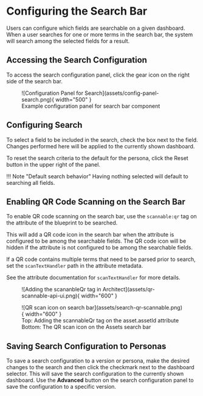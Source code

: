 # Configuring the Search Bar

Users can configure which fields are searchable on a given dashboard. When a user searches for one or more terms in the search bar, the system will search among the selected fields for a result.

## Accessing the Search Configuration

To access the search configuration panel, click the gear icon on the right side of the search bar.

<figure markdown>
![Configuration Panel for Search](assets/config-panel-search.png){ width="500" }
  <figcaption>Example configuration panel for search bar component</figcaption>
</figure>

## Configuring Search

To select a field to be included in the search, check the box next to the field. Changes performed here will be applied to the currently shown dashboard.

To reset the search criteria to the default for the persona, click the Reset button in the upper right of the panel.

!!! Note "Default search behavior"
    Having nothing selected will default to searching all fields.

## Enabling QR Code Scanning on the Search Bar

To enable QR code scanning on the search bar, use the `scannable:qr` tag on the attribute of the blueprint to be searched.

This will add a QR code icon in the search bar when the attribute is configured to be among the searchable fields. The QR code icon will be hidden if the attribute is not configured to be among the searchable fields.

If a QR code contains multiple terms that need to be parsed prior to search, set the `scanTextHandler` path in the attribute metadata. 

See the attribute documentation for `scanTextHandler` for more details.

<figure markdown>
![Adding the scananbleQr tag in Architect](assets/qr-scannable-api-ui.png){ width="600" }
</figure>
<figure markdown>
![QR scan icon on search bar](assets/search-qr-scannable.png){ width="600" }
  <figcaption>Top: Adding the scannableQr tag on the asset.assetId attribute<br> Bottom: The QR scan icon on the Assets search bar</figcaption>
</figure>

## Saving Search Configuration to Personas

To save a search configuration to a version or persona, make the desired changes to the search and then click the checkmark next to the dashboard selector. This will save the search configuration to the currently shown dashboard. Use the **Advanced** button on the search configuration panel to save the configuration to a specific version.
 